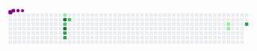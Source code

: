 <svg viewBox="-16 -32 880 192" width="880" height="192" xmlns="http://www.w3.org/2000/svg"><desc>Generated with https://github.com/Platane/snk</desc><style>@keyframes c0{6.52%{fill:var(--c1)}6.54%,to{fill:var(--ce)}}@keyframes c1{90.44%{fill:var(--c4)}90.46%,to{fill:var(--ce)}}@keyframes c2{45.72%{fill:var(--c2)}45.74%,to{fill:var(--ce)}}@keyframes c3{91.45%{fill:var(--c4)}91.47%,to{fill:var(--ce)}}@keyframes c4{47.73%{fill:var(--c3)}47.75%,to{fill:var(--ce)}}@keyframes c5{48.23%{fill:var(--c3)}48.25%,to{fill:var(--ce)}}@keyframes c6{44.71%{fill:var(--c2)}44.73%,to{fill:var(--ce)}}@keyframes c7{25.62%{fill:var(--c1)}25.64%,to{fill:var(--ce)}}@keyframes c8{26.12%{fill:var(--c1)}26.14%,to{fill:var(--ce)}}@keyframes c9{69.84%{fill:var(--c3)}69.86%,to{fill:var(--ce)}}@keyframes u0{6.52%{transform:scale(0,1)}25.62%,6.54%{transform:scale(.33,1)}25.64%,26.12%{transform:scale(.67,1)}26.14%,to{transform:scale(1,1)}}@keyframes u1{44.71%{transform:scale(0,1)}44.73%,45.72%{transform:scale(.5,1)}45.74%,to{transform:scale(1,1)}}@keyframes u2{47.73%{transform:scale(0,1)}47.75%,48.23%{transform:scale(.33,1)}48.25%,69.84%{transform:scale(.67,1)}69.86%,to{transform:scale(1,1)}}@keyframes u3{90.44%{transform:scale(0,1)}90.46%,91.45%{transform:scale(.5,1)}91.47%,to{transform:scale(1,1)}}@keyframes s0{0%,99.5%{transform:translate(0,-16px)}.5%{transform:translate(0,0)}24.62%{transform:translate(768px,0)}26.13%{transform:translate(768px,48px)}26.63%{transform:translate(752px,48px)}27.64%{transform:translate(752px,16px)}44.72%{transform:translate(208px,16px)}45.23%{transform:translate(208px,32px)}46.23%{transform:translate(176px,32px)}47.24%{transform:translate(176px,64px)}47.74%{transform:translate(192px,64px)}48.24%{transform:translate(192px,80px)}68.34%{transform:translate(832px,80px)}70.35%{transform:translate(832px,16px)}90.45%{transform:translate(192px,16px)}91.46%{transform:translate(192px,48px)}93.47%{transform:translate(128px,48px)}93.97%{transform:translate(128px,32px)}94.47%{transform:translate(112px,32px)}94.97%{transform:translate(112px,16px)}96.48%{transform:translate(64px,16px)}97.49%{transform:translate(64px,-16px)}}@keyframes s1{0%,99.5%{transform:translate(16px,-16px)}.5%{transform:translate(0,-16px)}1.01%{transform:translate(0,0)}25.13%{transform:translate(768px,0)}26.63%{transform:translate(768px,48px)}27.14%{transform:translate(752px,48px)}28.14%{transform:translate(752px,16px)}45.23%{transform:translate(208px,16px)}45.73%{transform:translate(208px,32px)}46.73%{transform:translate(176px,32px)}47.74%{transform:translate(176px,64px)}48.24%{transform:translate(192px,64px)}48.74%{transform:translate(192px,80px)}68.84%{transform:translate(832px,80px)}70.85%{transform:translate(832px,16px)}90.95%{transform:translate(192px,16px)}91.96%{transform:translate(192px,48px)}93.97%{transform:translate(128px,48px)}94.47%{transform:translate(128px,32px)}94.97%{transform:translate(112px,32px)}95.48%{transform:translate(112px,16px)}96.98%{transform:translate(64px,16px)}97.99%{transform:translate(64px,-16px)}}@keyframes s2{0%,99.5%{transform:translate(32px,-16px)}1.01%{transform:translate(0,-16px)}1.51%{transform:translate(0,0)}25.63%{transform:translate(768px,0)}27.14%{transform:translate(768px,48px)}27.64%{transform:translate(752px,48px)}28.64%{transform:translate(752px,16px)}45.73%{transform:translate(208px,16px)}46.23%{transform:translate(208px,32px)}47.24%{transform:translate(176px,32px)}48.24%{transform:translate(176px,64px)}48.74%{transform:translate(192px,64px)}49.25%{transform:translate(192px,80px)}69.35%{transform:translate(832px,80px)}71.36%{transform:translate(832px,16px)}91.46%{transform:translate(192px,16px)}92.46%{transform:translate(192px,48px)}94.47%{transform:translate(128px,48px)}94.97%{transform:translate(128px,32px)}95.48%{transform:translate(112px,32px)}95.98%{transform:translate(112px,16px)}97.49%{transform:translate(64px,16px)}98.49%{transform:translate(64px,-16px)}}@keyframes s3{0%,99.5%{transform:translate(48px,-16px)}1.51%{transform:translate(0,-16px)}2.01%{transform:translate(0,0)}26.13%{transform:translate(768px,0)}27.64%{transform:translate(768px,48px)}28.14%{transform:translate(752px,48px)}29.15%{transform:translate(752px,16px)}46.23%{transform:translate(208px,16px)}46.73%{transform:translate(208px,32px)}47.74%{transform:translate(176px,32px)}48.74%{transform:translate(176px,64px)}49.25%{transform:translate(192px,64px)}49.75%{transform:translate(192px,80px)}69.85%{transform:translate(832px,80px)}71.86%{transform:translate(832px,16px)}91.96%{transform:translate(192px,16px)}92.96%{transform:translate(192px,48px)}94.97%{transform:translate(128px,48px)}95.48%{transform:translate(128px,32px)}95.98%{transform:translate(112px,32px)}96.48%{transform:translate(112px,16px)}97.99%{transform:translate(64px,16px)}98.99%{transform:translate(64px,-16px)}}:root{--cb:#1b1f230a;--cs:purple;--ce:#ebedf0;--c0:#ebedf0;--c1:#9be9a8;--c2:#40c463;--c3:#30a14e;--c4:#216e39}.c{shape-rendering:geometricPrecision;fill:var(--ce);stroke-width:1px;stroke:var(--cb);animation:none 19900ms linear infinite}.c.c0{fill:var(--c1);animation-name:c0}.c.c1{fill:var(--c4);animation-name:c1}.c.c2{fill:var(--c2);animation-name:c2}.c.c3{fill:var(--c4);animation-name:c3}.c.c4,.c.c5{fill:var(--c3);animation-name:c4}.c.c5{animation-name:c5}.c.c6{fill:var(--c2);animation-name:c6}.c.c7,.c.c8{fill:var(--c1);animation-name:c7}.c.c8{animation-name:c8}.c.c9{fill:var(--c3);animation-name:c9}.s,.u{animation:none linear 19900ms infinite}.u,.u.u0{transform-origin:0 0}.u{transform:scale(0,1)}.u.u0{fill:var(--c1);animation-name:u0}.u.u1{fill:var(--c2);animation-name:u1;transform-origin:254.4px 0}.u.u2{fill:var(--c3);animation-name:u2;transform-origin:424px 0}.u.u3{fill:var(--c4);animation-name:u3;transform-origin:678.4px 0}.s{shape-rendering:geometricPrecision;fill:var(--cs)}.s.s0{transform:translate(0,-16px);animation-name:s0}.s.s1{transform:translate(16px,-16px);animation-name:s1}.s.s2{transform:translate(32px,-16px);animation-name:s2}.s.s3{transform:translate(48px,-16px);animation-name:s3}</style><rect class="c" x="2" y="2" rx="2" ry="2" width="12" height="12"></rect><rect class="c" x="2" y="18" rx="2" ry="2" width="12" height="12"></rect><rect class="c" x="2" y="34" rx="2" ry="2" width="12" height="12"></rect><rect class="c" x="2" y="50" rx="2" ry="2" width="12" height="12"></rect><rect class="c" x="2" y="66" rx="2" ry="2" width="12" height="12"></rect><rect class="c" x="2" y="82" rx="2" ry="2" width="12" height="12"></rect><rect class="c" x="2" y="98" rx="2" ry="2" width="12" height="12"></rect><rect class="c" x="18" y="2" rx="2" ry="2" width="12" height="12"></rect><rect class="c" x="18" y="18" rx="2" ry="2" width="12" height="12"></rect><rect class="c" x="18" y="34" rx="2" ry="2" width="12" height="12"></rect><rect class="c" x="18" y="50" rx="2" ry="2" width="12" height="12"></rect><rect class="c" x="18" y="66" rx="2" ry="2" width="12" height="12"></rect><rect class="c" x="18" y="82" rx="2" ry="2" width="12" height="12"></rect><rect class="c" x="18" y="98" rx="2" ry="2" width="12" height="12"></rect><rect class="c" x="34" y="2" rx="2" ry="2" width="12" height="12"></rect><rect class="c" x="34" y="18" rx="2" ry="2" width="12" height="12"></rect><rect class="c" x="34" y="34" rx="2" ry="2" width="12" height="12"></rect><rect class="c" x="34" y="50" rx="2" ry="2" width="12" height="12"></rect><rect class="c" x="34" y="66" rx="2" ry="2" width="12" height="12"></rect><rect class="c" x="34" y="82" rx="2" ry="2" width="12" height="12"></rect><rect class="c" x="34" y="98" rx="2" ry="2" width="12" height="12"></rect><rect class="c" x="50" y="2" rx="2" ry="2" width="12" height="12"></rect><rect class="c" x="50" y="18" rx="2" ry="2" width="12" height="12"></rect><rect class="c" x="50" y="34" rx="2" ry="2" width="12" height="12"></rect><rect class="c" x="50" y="50" rx="2" ry="2" width="12" height="12"></rect><rect class="c" x="50" y="66" rx="2" ry="2" width="12" height="12"></rect><rect class="c" x="50" y="82" rx="2" ry="2" width="12" height="12"></rect><rect class="c" x="50" y="98" rx="2" ry="2" width="12" height="12"></rect><rect class="c" x="66" y="2" rx="2" ry="2" width="12" height="12"></rect><rect class="c" x="66" y="18" rx="2" ry="2" width="12" height="12"></rect><rect class="c" x="66" y="34" rx="2" ry="2" width="12" height="12"></rect><rect class="c" x="66" y="50" rx="2" ry="2" width="12" height="12"></rect><rect class="c" x="66" y="66" rx="2" ry="2" width="12" height="12"></rect><rect class="c" x="66" y="82" rx="2" ry="2" width="12" height="12"></rect><rect class="c" x="66" y="98" rx="2" ry="2" width="12" height="12"></rect><rect class="c" x="82" y="2" rx="2" ry="2" width="12" height="12"></rect><rect class="c" x="82" y="18" rx="2" ry="2" width="12" height="12"></rect><rect class="c" x="82" y="34" rx="2" ry="2" width="12" height="12"></rect><rect class="c" x="82" y="50" rx="2" ry="2" width="12" height="12"></rect><rect class="c" x="82" y="66" rx="2" ry="2" width="12" height="12"></rect><rect class="c" x="82" y="82" rx="2" ry="2" width="12" height="12"></rect><rect class="c" x="82" y="98" rx="2" ry="2" width="12" height="12"></rect><rect class="c" x="98" y="2" rx="2" ry="2" width="12" height="12"></rect><rect class="c" x="98" y="18" rx="2" ry="2" width="12" height="12"></rect><rect class="c" x="98" y="34" rx="2" ry="2" width="12" height="12"></rect><rect class="c" x="98" y="50" rx="2" ry="2" width="12" height="12"></rect><rect class="c" x="98" y="66" rx="2" ry="2" width="12" height="12"></rect><rect class="c" x="98" y="82" rx="2" ry="2" width="12" height="12"></rect><rect class="c" x="98" y="98" rx="2" ry="2" width="12" height="12"></rect><rect class="c" x="114" y="2" rx="2" ry="2" width="12" height="12"></rect><rect class="c" x="114" y="18" rx="2" ry="2" width="12" height="12"></rect><rect class="c" x="114" y="34" rx="2" ry="2" width="12" height="12"></rect><rect class="c" x="114" y="50" rx="2" ry="2" width="12" height="12"></rect><rect class="c" x="114" y="66" rx="2" ry="2" width="12" height="12"></rect><rect class="c" x="114" y="82" rx="2" ry="2" width="12" height="12"></rect><rect class="c" x="114" y="98" rx="2" ry="2" width="12" height="12"></rect><rect class="c" x="130" y="2" rx="2" ry="2" width="12" height="12"></rect><rect class="c" x="130" y="18" rx="2" ry="2" width="12" height="12"></rect><rect class="c" x="130" y="34" rx="2" ry="2" width="12" height="12"></rect><rect class="c" x="130" y="50" rx="2" ry="2" width="12" height="12"></rect><rect class="c" x="130" y="66" rx="2" ry="2" width="12" height="12"></rect><rect class="c" x="130" y="82" rx="2" ry="2" width="12" height="12"></rect><rect class="c" x="130" y="98" rx="2" ry="2" width="12" height="12"></rect><rect class="c" x="146" y="2" rx="2" ry="2" width="12" height="12"></rect><rect class="c" x="146" y="18" rx="2" ry="2" width="12" height="12"></rect><rect class="c" x="146" y="34" rx="2" ry="2" width="12" height="12"></rect><rect class="c" x="146" y="50" rx="2" ry="2" width="12" height="12"></rect><rect class="c" x="146" y="66" rx="2" ry="2" width="12" height="12"></rect><rect class="c" x="146" y="82" rx="2" ry="2" width="12" height="12"></rect><rect class="c" x="146" y="98" rx="2" ry="2" width="12" height="12"></rect><rect class="c" x="162" y="2" rx="2" ry="2" width="12" height="12"></rect><rect class="c" x="162" y="18" rx="2" ry="2" width="12" height="12"></rect><rect class="c" x="162" y="34" rx="2" ry="2" width="12" height="12"></rect><rect class="c" x="162" y="50" rx="2" ry="2" width="12" height="12"></rect><rect class="c" x="162" y="66" rx="2" ry="2" width="12" height="12"></rect><rect class="c" x="162" y="82" rx="2" ry="2" width="12" height="12"></rect><rect class="c" x="162" y="98" rx="2" ry="2" width="12" height="12"></rect><rect class="c" x="178" y="2" rx="2" ry="2" width="12" height="12"></rect><rect class="c" x="178" y="18" rx="2" ry="2" width="12" height="12"></rect><rect class="c" x="178" y="34" rx="2" ry="2" width="12" height="12"></rect><rect class="c" x="178" y="50" rx="2" ry="2" width="12" height="12"></rect><rect class="c" x="178" y="66" rx="2" ry="2" width="12" height="12"></rect><rect class="c" x="178" y="82" rx="2" ry="2" width="12" height="12"></rect><rect class="c" x="178" y="98" rx="2" ry="2" width="12" height="12"></rect><rect class="c c0" x="194" y="2" rx="2" ry="2" width="12" height="12"></rect><rect class="c c1" x="194" y="18" rx="2" ry="2" width="12" height="12"></rect><rect class="c c2" x="194" y="34" rx="2" ry="2" width="12" height="12"></rect><rect class="c c3" x="194" y="50" rx="2" ry="2" width="12" height="12"></rect><rect class="c c4" x="194" y="66" rx="2" ry="2" width="12" height="12"></rect><rect class="c c5" x="194" y="82" rx="2" ry="2" width="12" height="12"></rect><rect class="c" x="194" y="98" rx="2" ry="2" width="12" height="12"></rect><rect class="c" x="210" y="2" rx="2" ry="2" width="12" height="12"></rect><rect class="c c6" x="210" y="18" rx="2" ry="2" width="12" height="12"></rect><rect class="c" x="210" y="34" rx="2" ry="2" width="12" height="12"></rect><rect class="c" x="210" y="50" rx="2" ry="2" width="12" height="12"></rect><rect class="c" x="210" y="66" rx="2" ry="2" width="12" height="12"></rect><rect class="c" x="210" y="82" rx="2" ry="2" width="12" height="12"></rect><rect class="c" x="210" y="98" rx="2" ry="2" width="12" height="12"></rect><rect class="c" x="226" y="2" rx="2" ry="2" width="12" height="12"></rect><rect class="c" x="226" y="18" rx="2" ry="2" width="12" height="12"></rect><rect class="c" x="226" y="34" rx="2" ry="2" width="12" height="12"></rect><rect class="c" x="226" y="50" rx="2" ry="2" width="12" height="12"></rect><rect class="c" x="226" y="66" rx="2" ry="2" width="12" height="12"></rect><rect class="c" x="226" y="82" rx="2" ry="2" width="12" height="12"></rect><rect class="c" x="226" y="98" rx="2" ry="2" width="12" height="12"></rect><rect class="c" x="242" y="2" rx="2" ry="2" width="12" height="12"></rect><rect class="c" x="242" y="18" rx="2" ry="2" width="12" height="12"></rect><rect class="c" x="242" y="34" rx="2" ry="2" width="12" height="12"></rect><rect class="c" x="242" y="50" rx="2" ry="2" width="12" height="12"></rect><rect class="c" x="242" y="66" rx="2" ry="2" width="12" height="12"></rect><rect class="c" x="242" y="82" rx="2" ry="2" width="12" height="12"></rect><rect class="c" x="242" y="98" rx="2" ry="2" width="12" height="12"></rect><rect class="c" x="258" y="2" rx="2" ry="2" width="12" height="12"></rect><rect class="c" x="258" y="18" rx="2" ry="2" width="12" height="12"></rect><rect class="c" x="258" y="34" rx="2" ry="2" width="12" height="12"></rect><rect class="c" x="258" y="50" rx="2" ry="2" width="12" height="12"></rect><rect class="c" x="258" y="66" rx="2" ry="2" width="12" height="12"></rect><rect class="c" x="258" y="82" rx="2" ry="2" width="12" height="12"></rect><rect class="c" x="258" y="98" rx="2" ry="2" width="12" height="12"></rect><rect class="c" x="274" y="2" rx="2" ry="2" width="12" height="12"></rect><rect class="c" x="274" y="18" rx="2" ry="2" width="12" height="12"></rect><rect class="c" x="274" y="34" rx="2" ry="2" width="12" height="12"></rect><rect class="c" x="274" y="50" rx="2" ry="2" width="12" height="12"></rect><rect class="c" x="274" y="66" rx="2" ry="2" width="12" height="12"></rect><rect class="c" x="274" y="82" rx="2" ry="2" width="12" height="12"></rect><rect class="c" x="274" y="98" rx="2" ry="2" width="12" height="12"></rect><rect class="c" x="290" y="2" rx="2" ry="2" width="12" height="12"></rect><rect class="c" x="290" y="18" rx="2" ry="2" width="12" height="12"></rect><rect class="c" x="290" y="34" rx="2" ry="2" width="12" height="12"></rect><rect class="c" x="290" y="50" rx="2" ry="2" width="12" height="12"></rect><rect class="c" x="290" y="66" rx="2" ry="2" width="12" height="12"></rect><rect class="c" x="290" y="82" rx="2" ry="2" width="12" height="12"></rect><rect class="c" x="290" y="98" rx="2" ry="2" width="12" height="12"></rect><rect class="c" x="306" y="2" rx="2" ry="2" width="12" height="12"></rect><rect class="c" x="306" y="18" rx="2" ry="2" width="12" height="12"></rect><rect class="c" x="306" y="34" rx="2" ry="2" width="12" height="12"></rect><rect class="c" x="306" y="50" rx="2" ry="2" width="12" height="12"></rect><rect class="c" x="306" y="66" rx="2" ry="2" width="12" height="12"></rect><rect class="c" x="306" y="82" rx="2" ry="2" width="12" height="12"></rect><rect class="c" x="306" y="98" rx="2" ry="2" width="12" height="12"></rect><rect class="c" x="322" y="2" rx="2" ry="2" width="12" height="12"></rect><rect class="c" x="322" y="18" rx="2" ry="2" width="12" height="12"></rect><rect class="c" x="322" y="34" rx="2" ry="2" width="12" height="12"></rect><rect class="c" x="322" y="50" rx="2" ry="2" width="12" height="12"></rect><rect class="c" x="322" y="66" rx="2" ry="2" width="12" height="12"></rect><rect class="c" x="322" y="82" rx="2" ry="2" width="12" height="12"></rect><rect class="c" x="322" y="98" rx="2" ry="2" width="12" height="12"></rect><rect class="c" x="338" y="2" rx="2" ry="2" width="12" height="12"></rect><rect class="c" x="338" y="18" rx="2" ry="2" width="12" height="12"></rect><rect class="c" x="338" y="34" rx="2" ry="2" width="12" height="12"></rect><rect class="c" x="338" y="50" rx="2" ry="2" width="12" height="12"></rect><rect class="c" x="338" y="66" rx="2" ry="2" width="12" height="12"></rect><rect class="c" x="338" y="82" rx="2" ry="2" width="12" height="12"></rect><rect class="c" x="338" y="98" rx="2" ry="2" width="12" height="12"></rect><rect class="c" x="354" y="2" rx="2" ry="2" width="12" height="12"></rect><rect class="c" x="354" y="18" rx="2" ry="2" width="12" height="12"></rect><rect class="c" x="354" y="34" rx="2" ry="2" width="12" height="12"></rect><rect class="c" x="354" y="50" rx="2" ry="2" width="12" height="12"></rect><rect class="c" x="354" y="66" rx="2" ry="2" width="12" height="12"></rect><rect class="c" x="354" y="82" rx="2" ry="2" width="12" height="12"></rect><rect class="c" x="354" y="98" rx="2" ry="2" width="12" height="12"></rect><rect class="c" x="370" y="2" rx="2" ry="2" width="12" height="12"></rect><rect class="c" x="370" y="18" rx="2" ry="2" width="12" height="12"></rect><rect class="c" x="370" y="34" rx="2" ry="2" width="12" height="12"></rect><rect class="c" x="370" y="50" rx="2" ry="2" width="12" height="12"></rect><rect class="c" x="370" y="66" rx="2" ry="2" width="12" height="12"></rect><rect class="c" x="370" y="82" rx="2" ry="2" width="12" height="12"></rect><rect class="c" x="370" y="98" rx="2" ry="2" width="12" height="12"></rect><rect class="c" x="386" y="2" rx="2" ry="2" width="12" height="12"></rect><rect class="c" x="386" y="18" rx="2" ry="2" width="12" height="12"></rect><rect class="c" x="386" y="34" rx="2" ry="2" width="12" height="12"></rect><rect class="c" x="386" y="50" rx="2" ry="2" width="12" height="12"></rect><rect class="c" x="386" y="66" rx="2" ry="2" width="12" height="12"></rect><rect class="c" x="386" y="82" rx="2" ry="2" width="12" height="12"></rect><rect class="c" x="386" y="98" rx="2" ry="2" width="12" height="12"></rect><rect class="c" x="402" y="2" rx="2" ry="2" width="12" height="12"></rect><rect class="c" x="402" y="18" rx="2" ry="2" width="12" height="12"></rect><rect class="c" x="402" y="34" rx="2" ry="2" width="12" height="12"></rect><rect class="c" x="402" y="50" rx="2" ry="2" width="12" height="12"></rect><rect class="c" x="402" y="66" rx="2" ry="2" width="12" height="12"></rect><rect class="c" x="402" y="82" rx="2" ry="2" width="12" height="12"></rect><rect class="c" x="402" y="98" rx="2" ry="2" width="12" height="12"></rect><rect class="c" x="418" y="2" rx="2" ry="2" width="12" height="12"></rect><rect class="c" x="418" y="18" rx="2" ry="2" width="12" height="12"></rect><rect class="c" x="418" y="34" rx="2" ry="2" width="12" height="12"></rect><rect class="c" x="418" y="50" rx="2" ry="2" width="12" height="12"></rect><rect class="c" x="418" y="66" rx="2" ry="2" width="12" height="12"></rect><rect class="c" x="418" y="82" rx="2" ry="2" width="12" height="12"></rect><rect class="c" x="418" y="98" rx="2" ry="2" width="12" height="12"></rect><rect class="c" x="434" y="2" rx="2" ry="2" width="12" height="12"></rect><rect class="c" x="434" y="18" rx="2" ry="2" width="12" height="12"></rect><rect class="c" x="434" y="34" rx="2" ry="2" width="12" height="12"></rect><rect class="c" x="434" y="50" rx="2" ry="2" width="12" height="12"></rect><rect class="c" x="434" y="66" rx="2" ry="2" width="12" height="12"></rect><rect class="c" x="434" y="82" rx="2" ry="2" width="12" height="12"></rect><rect class="c" x="434" y="98" rx="2" ry="2" width="12" height="12"></rect><rect class="c" x="450" y="2" rx="2" ry="2" width="12" height="12"></rect><rect class="c" x="450" y="18" rx="2" ry="2" width="12" height="12"></rect><rect class="c" x="450" y="34" rx="2" ry="2" width="12" height="12"></rect><rect class="c" x="450" y="50" rx="2" ry="2" width="12" height="12"></rect><rect class="c" x="450" y="66" rx="2" ry="2" width="12" height="12"></rect><rect class="c" x="450" y="82" rx="2" ry="2" width="12" height="12"></rect><rect class="c" x="450" y="98" rx="2" ry="2" width="12" height="12"></rect><rect class="c" x="466" y="2" rx="2" ry="2" width="12" height="12"></rect><rect class="c" x="466" y="18" rx="2" ry="2" width="12" height="12"></rect><rect class="c" x="466" y="34" rx="2" ry="2" width="12" height="12"></rect><rect class="c" x="466" y="50" rx="2" ry="2" width="12" height="12"></rect><rect class="c" x="466" y="66" rx="2" ry="2" width="12" height="12"></rect><rect class="c" x="466" y="82" rx="2" ry="2" width="12" height="12"></rect><rect class="c" x="466" y="98" rx="2" ry="2" width="12" height="12"></rect><rect class="c" x="482" y="2" rx="2" ry="2" width="12" height="12"></rect><rect class="c" x="482" y="18" rx="2" ry="2" width="12" height="12"></rect><rect class="c" x="482" y="34" rx="2" ry="2" width="12" height="12"></rect><rect class="c" x="482" y="50" rx="2" ry="2" width="12" height="12"></rect><rect class="c" x="482" y="66" rx="2" ry="2" width="12" height="12"></rect><rect class="c" x="482" y="82" rx="2" ry="2" width="12" height="12"></rect><rect class="c" x="482" y="98" rx="2" ry="2" width="12" height="12"></rect><rect class="c" x="498" y="2" rx="2" ry="2" width="12" height="12"></rect><rect class="c" x="498" y="18" rx="2" ry="2" width="12" height="12"></rect><rect class="c" x="498" y="34" rx="2" ry="2" width="12" height="12"></rect><rect class="c" x="498" y="50" rx="2" ry="2" width="12" height="12"></rect><rect class="c" x="498" y="66" rx="2" ry="2" width="12" height="12"></rect><rect class="c" x="498" y="82" rx="2" ry="2" width="12" height="12"></rect><rect class="c" x="498" y="98" rx="2" ry="2" width="12" height="12"></rect><rect class="c" x="514" y="2" rx="2" ry="2" width="12" height="12"></rect><rect class="c" x="514" y="18" rx="2" ry="2" width="12" height="12"></rect><rect class="c" x="514" y="34" rx="2" ry="2" width="12" height="12"></rect><rect class="c" x="514" y="50" rx="2" ry="2" width="12" height="12"></rect><rect class="c" x="514" y="66" rx="2" ry="2" width="12" height="12"></rect><rect class="c" x="514" y="82" rx="2" ry="2" width="12" height="12"></rect><rect class="c" x="514" y="98" rx="2" ry="2" width="12" height="12"></rect><rect class="c" x="530" y="2" rx="2" ry="2" width="12" height="12"></rect><rect class="c" x="530" y="18" rx="2" ry="2" width="12" height="12"></rect><rect class="c" x="530" y="34" rx="2" ry="2" width="12" height="12"></rect><rect class="c" x="530" y="50" rx="2" ry="2" width="12" height="12"></rect><rect class="c" x="530" y="66" rx="2" ry="2" width="12" height="12"></rect><rect class="c" x="530" y="82" rx="2" ry="2" width="12" height="12"></rect><rect class="c" x="530" y="98" rx="2" ry="2" width="12" height="12"></rect><rect class="c" x="546" y="2" rx="2" ry="2" width="12" height="12"></rect><rect class="c" x="546" y="18" rx="2" ry="2" width="12" height="12"></rect><rect class="c" x="546" y="34" rx="2" ry="2" width="12" height="12"></rect><rect class="c" x="546" y="50" rx="2" ry="2" width="12" height="12"></rect><rect class="c" x="546" y="66" rx="2" ry="2" width="12" height="12"></rect><rect class="c" x="546" y="82" rx="2" ry="2" width="12" height="12"></rect><rect class="c" x="546" y="98" rx="2" ry="2" width="12" height="12"></rect><rect class="c" x="562" y="2" rx="2" ry="2" width="12" height="12"></rect><rect class="c" x="562" y="18" rx="2" ry="2" width="12" height="12"></rect><rect class="c" x="562" y="34" rx="2" ry="2" width="12" height="12"></rect><rect class="c" x="562" y="50" rx="2" ry="2" width="12" height="12"></rect><rect class="c" x="562" y="66" rx="2" ry="2" width="12" height="12"></rect><rect class="c" x="562" y="82" rx="2" ry="2" width="12" height="12"></rect><rect class="c" x="562" y="98" rx="2" ry="2" width="12" height="12"></rect><rect class="c" x="578" y="2" rx="2" ry="2" width="12" height="12"></rect><rect class="c" x="578" y="18" rx="2" ry="2" width="12" height="12"></rect><rect class="c" x="578" y="34" rx="2" ry="2" width="12" height="12"></rect><rect class="c" x="578" y="50" rx="2" ry="2" width="12" height="12"></rect><rect class="c" x="578" y="66" rx="2" ry="2" width="12" height="12"></rect><rect class="c" x="578" y="82" rx="2" ry="2" width="12" height="12"></rect><rect class="c" x="578" y="98" rx="2" ry="2" width="12" height="12"></rect><rect class="c" x="594" y="2" rx="2" ry="2" width="12" height="12"></rect><rect class="c" x="594" y="18" rx="2" ry="2" width="12" height="12"></rect><rect class="c" x="594" y="34" rx="2" ry="2" width="12" height="12"></rect><rect class="c" x="594" y="50" rx="2" ry="2" width="12" height="12"></rect><rect class="c" x="594" y="66" rx="2" ry="2" width="12" height="12"></rect><rect class="c" x="594" y="82" rx="2" ry="2" width="12" height="12"></rect><rect class="c" x="594" y="98" rx="2" ry="2" width="12" height="12"></rect><rect class="c" x="610" y="2" rx="2" ry="2" width="12" height="12"></rect><rect class="c" x="610" y="18" rx="2" ry="2" width="12" height="12"></rect><rect class="c" x="610" y="34" rx="2" ry="2" width="12" height="12"></rect><rect class="c" x="610" y="50" rx="2" ry="2" width="12" height="12"></rect><rect class="c" x="610" y="66" rx="2" ry="2" width="12" height="12"></rect><rect class="c" x="610" y="82" rx="2" ry="2" width="12" height="12"></rect><rect class="c" x="610" y="98" rx="2" ry="2" width="12" height="12"></rect><rect class="c" x="626" y="2" rx="2" ry="2" width="12" height="12"></rect><rect class="c" x="626" y="18" rx="2" ry="2" width="12" height="12"></rect><rect class="c" x="626" y="34" rx="2" ry="2" width="12" height="12"></rect><rect class="c" x="626" y="50" rx="2" ry="2" width="12" height="12"></rect><rect class="c" x="626" y="66" rx="2" ry="2" width="12" height="12"></rect><rect class="c" x="626" y="82" rx="2" ry="2" width="12" height="12"></rect><rect class="c" x="626" y="98" rx="2" ry="2" width="12" height="12"></rect><rect class="c" x="642" y="2" rx="2" ry="2" width="12" height="12"></rect><rect class="c" x="642" y="18" rx="2" ry="2" width="12" height="12"></rect><rect class="c" x="642" y="34" rx="2" ry="2" width="12" height="12"></rect><rect class="c" x="642" y="50" rx="2" ry="2" width="12" height="12"></rect><rect class="c" x="642" y="66" rx="2" ry="2" width="12" height="12"></rect><rect class="c" x="642" y="82" rx="2" ry="2" width="12" height="12"></rect><rect class="c" x="642" y="98" rx="2" ry="2" width="12" height="12"></rect><rect class="c" x="658" y="2" rx="2" ry="2" width="12" height="12"></rect><rect class="c" x="658" y="18" rx="2" ry="2" width="12" height="12"></rect><rect class="c" x="658" y="34" rx="2" ry="2" width="12" height="12"></rect><rect class="c" x="658" y="50" rx="2" ry="2" width="12" height="12"></rect><rect class="c" x="658" y="66" rx="2" ry="2" width="12" height="12"></rect><rect class="c" x="658" y="82" rx="2" ry="2" width="12" height="12"></rect><rect class="c" x="658" y="98" rx="2" ry="2" width="12" height="12"></rect><rect class="c" x="674" y="2" rx="2" ry="2" width="12" height="12"></rect><rect class="c" x="674" y="18" rx="2" ry="2" width="12" height="12"></rect><rect class="c" x="674" y="34" rx="2" ry="2" width="12" height="12"></rect><rect class="c" x="674" y="50" rx="2" ry="2" width="12" height="12"></rect><rect class="c" x="674" y="66" rx="2" ry="2" width="12" height="12"></rect><rect class="c" x="674" y="82" rx="2" ry="2" width="12" height="12"></rect><rect class="c" x="674" y="98" rx="2" ry="2" width="12" height="12"></rect><rect class="c" x="690" y="2" rx="2" ry="2" width="12" height="12"></rect><rect class="c" x="690" y="18" rx="2" ry="2" width="12" height="12"></rect><rect class="c" x="690" y="34" rx="2" ry="2" width="12" height="12"></rect><rect class="c" x="690" y="50" rx="2" ry="2" width="12" height="12"></rect><rect class="c" x="690" y="66" rx="2" ry="2" width="12" height="12"></rect><rect class="c" x="690" y="82" rx="2" ry="2" width="12" height="12"></rect><rect class="c" x="690" y="98" rx="2" ry="2" width="12" height="12"></rect><rect class="c" x="706" y="2" rx="2" ry="2" width="12" height="12"></rect><rect class="c" x="706" y="18" rx="2" ry="2" width="12" height="12"></rect><rect class="c" x="706" y="34" rx="2" ry="2" width="12" height="12"></rect><rect class="c" x="706" y="50" rx="2" ry="2" width="12" height="12"></rect><rect class="c" x="706" y="66" rx="2" ry="2" width="12" height="12"></rect><rect class="c" x="706" y="82" rx="2" ry="2" width="12" height="12"></rect><rect class="c" x="706" y="98" rx="2" ry="2" width="12" height="12"></rect><rect class="c" x="722" y="2" rx="2" ry="2" width="12" height="12"></rect><rect class="c" x="722" y="18" rx="2" ry="2" width="12" height="12"></rect><rect class="c" x="722" y="34" rx="2" ry="2" width="12" height="12"></rect><rect class="c" x="722" y="50" rx="2" ry="2" width="12" height="12"></rect><rect class="c" x="722" y="66" rx="2" ry="2" width="12" height="12"></rect><rect class="c" x="722" y="82" rx="2" ry="2" width="12" height="12"></rect><rect class="c" x="722" y="98" rx="2" ry="2" width="12" height="12"></rect><rect class="c" x="738" y="2" rx="2" ry="2" width="12" height="12"></rect><rect class="c" x="738" y="18" rx="2" ry="2" width="12" height="12"></rect><rect class="c" x="738" y="34" rx="2" ry="2" width="12" height="12"></rect><rect class="c" x="738" y="50" rx="2" ry="2" width="12" height="12"></rect><rect class="c" x="738" y="66" rx="2" ry="2" width="12" height="12"></rect><rect class="c" x="738" y="82" rx="2" ry="2" width="12" height="12"></rect><rect class="c" x="738" y="98" rx="2" ry="2" width="12" height="12"></rect><rect class="c" x="754" y="2" rx="2" ry="2" width="12" height="12"></rect><rect class="c" x="754" y="18" rx="2" ry="2" width="12" height="12"></rect><rect class="c" x="754" y="34" rx="2" ry="2" width="12" height="12"></rect><rect class="c" x="754" y="50" rx="2" ry="2" width="12" height="12"></rect><rect class="c" x="754" y="66" rx="2" ry="2" width="12" height="12"></rect><rect class="c" x="754" y="82" rx="2" ry="2" width="12" height="12"></rect><rect class="c" x="754" y="98" rx="2" ry="2" width="12" height="12"></rect><rect class="c" x="770" y="2" rx="2" ry="2" width="12" height="12"></rect><rect class="c" x="770" y="18" rx="2" ry="2" width="12" height="12"></rect><rect class="c c7" x="770" y="34" rx="2" ry="2" width="12" height="12"></rect><rect class="c c8" x="770" y="50" rx="2" ry="2" width="12" height="12"></rect><rect class="c" x="770" y="66" rx="2" ry="2" width="12" height="12"></rect><rect class="c" x="770" y="82" rx="2" ry="2" width="12" height="12"></rect><rect class="c" x="770" y="98" rx="2" ry="2" width="12" height="12"></rect><rect class="c" x="786" y="2" rx="2" ry="2" width="12" height="12"></rect><rect class="c" x="786" y="18" rx="2" ry="2" width="12" height="12"></rect><rect class="c" x="786" y="34" rx="2" ry="2" width="12" height="12"></rect><rect class="c" x="786" y="50" rx="2" ry="2" width="12" height="12"></rect><rect class="c" x="786" y="66" rx="2" ry="2" width="12" height="12"></rect><rect class="c" x="786" y="82" rx="2" ry="2" width="12" height="12"></rect><rect class="c" x="786" y="98" rx="2" ry="2" width="12" height="12"></rect><rect class="c" x="802" y="2" rx="2" ry="2" width="12" height="12"></rect><rect class="c" x="802" y="18" rx="2" ry="2" width="12" height="12"></rect><rect class="c" x="802" y="34" rx="2" ry="2" width="12" height="12"></rect><rect class="c" x="802" y="50" rx="2" ry="2" width="12" height="12"></rect><rect class="c" x="802" y="66" rx="2" ry="2" width="12" height="12"></rect><rect class="c" x="802" y="82" rx="2" ry="2" width="12" height="12"></rect><rect class="c" x="802" y="98" rx="2" ry="2" width="12" height="12"></rect><rect class="c" x="818" y="2" rx="2" ry="2" width="12" height="12"></rect><rect class="c" x="818" y="18" rx="2" ry="2" width="12" height="12"></rect><rect class="c" x="818" y="34" rx="2" ry="2" width="12" height="12"></rect><rect class="c" x="818" y="50" rx="2" ry="2" width="12" height="12"></rect><rect class="c" x="818" y="66" rx="2" ry="2" width="12" height="12"></rect><rect class="c" x="818" y="82" rx="2" ry="2" width="12" height="12"></rect><rect class="c" x="818" y="98" rx="2" ry="2" width="12" height="12"></rect><rect class="c" x="834" y="2" rx="2" ry="2" width="12" height="12"></rect><rect class="c" x="834" y="18" rx="2" ry="2" width="12" height="12"></rect><rect class="c c9" x="834" y="34" rx="2" ry="2" width="12" height="12"></rect><rect class="u u0" height="12" width="255.0" x="0.0" y="144"></rect><rect class="u u1" height="12" width="170.2" x="254.4" y="144"></rect><rect class="u u2" height="12" width="255.0" x="424.0" y="144"></rect><rect class="u u3" height="12" width="170.2" x="678.4" y="144"></rect><rect class="s s0" x="0.8" y="0.8" width="14.4" height="14.4" rx="4.5" ry="4.5"></rect><rect class="s s1" x="1.8" y="1.8" width="12.3" height="12.3" rx="4.1" ry="4.1"></rect><rect class="s s2" x="2.6" y="2.6" width="10.8" height="10.8" rx="3.6" ry="3.6"></rect><rect class="s s3" x="3.0" y="3.0" width="9.9" height="9.9" rx="3.3" ry="3.3"></rect></svg>
